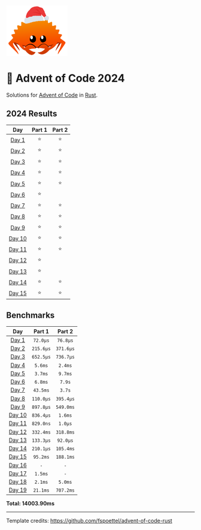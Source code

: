 <img src="./.assets/christmas_ferris.png" width="164">

# 🎄 Advent of Code 2024

Solutions for [Advent of Code](https://adventofcode.com/) in [Rust](https://www.rust-lang.org/).

<!--- advent_readme_stars table --->
## 2024 Results

| Day | Part 1 | Part 2 |
| :---: | :---: | :---: |
| [Day 1](https://adventofcode.com/2024/day/1) | ⭐ | ⭐ |
| [Day 2](https://adventofcode.com/2024/day/2) | ⭐ | ⭐ |
| [Day 3](https://adventofcode.com/2024/day/3) | ⭐ | ⭐ |
| [Day 4](https://adventofcode.com/2024/day/4) | ⭐ | ⭐ |
| [Day 5](https://adventofcode.com/2024/day/5) | ⭐ | ⭐ |
| [Day 6](https://adventofcode.com/2024/day/6) | ⭐ |   |
| [Day 7](https://adventofcode.com/2024/day/7) | ⭐ | ⭐ |
| [Day 8](https://adventofcode.com/2024/day/8) | ⭐ | ⭐ |
| [Day 9](https://adventofcode.com/2024/day/9) | ⭐ | ⭐ |
| [Day 10](https://adventofcode.com/2024/day/10) | ⭐ | ⭐ |
| [Day 11](https://adventofcode.com/2024/day/11) | ⭐ | ⭐ |
| [Day 12](https://adventofcode.com/2024/day/12) | ⭐ |   |
| [Day 13](https://adventofcode.com/2024/day/13) | ⭐ |   |
| [Day 14](https://adventofcode.com/2024/day/14) | ⭐ | ⭐ |
| [Day 15](https://adventofcode.com/2024/day/15) | ⭐ | ⭐ |
<!--- advent_readme_stars table --->

<!--- benchmarking table --->
## Benchmarks

| Day | Part 1 | Part 2 |
| :---: | :---: | :---:  |
| [Day 1](./src/bin/01.rs) | `72.0µs` | `76.8µs` |
| [Day 2](./src/bin/02.rs) | `215.6µs` | `371.6µs` |
| [Day 3](./src/bin/03.rs) | `652.5µs` | `736.7µs` |
| [Day 4](./src/bin/04.rs) | `5.6ms` | `2.4ms` |
| [Day 5](./src/bin/05.rs) | `3.7ms` | `9.7ms` |
| [Day 6](./src/bin/06.rs) | `6.8ms` | `7.9s` |
| [Day 7](./src/bin/07.rs) | `43.5ms` | `3.7s` |
| [Day 8](./src/bin/08.rs) | `110.0µs` | `395.4µs` |
| [Day 9](./src/bin/09.rs) | `897.8µs` | `549.0ms` |
| [Day 10](./src/bin/10.rs) | `836.4µs` | `1.6ms` |
| [Day 11](./src/bin/11.rs) | `829.0ns` | `1.0µs` |
| [Day 12](./src/bin/12.rs) | `332.4ms` | `318.8ms` |
| [Day 13](./src/bin/13.rs) | `133.3µs` | `92.0µs` |
| [Day 14](./src/bin/14.rs) | `210.1µs` | `105.4ms` |
| [Day 15](./src/bin/15.rs) | `95.2ms` | `188.1ms` |
| [Day 16](./src/bin/16.rs) | `-` | `-` |
| [Day 17](./src/bin/17.rs) | `1.5ms` | `-` |
| [Day 18](./src/bin/18.rs) | `2.1ms` | `5.0ms` |
| [Day 19](./src/bin/19.rs) | `21.1ms` | `707.2ms` |

**Total: 14003.90ms**
<!--- benchmarking table --->

---

Template credits: https://github.com/fspoettel/advent-of-code-rust
